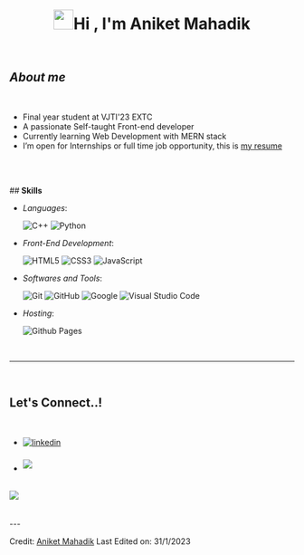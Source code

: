 <h1 align="center"><img src="https://media.giphy.com/media/hvRJCLFzcasrR4ia7z/giphy.gif" width="35"><b>Hi , I'm Aniket Mahadik </b></h1>

<br>
	
## *About me*

<br>

- Final year student at VJTI'23 EXTC
- A passionate Self-taught Front-end developer
- Currently learning Web Development with MERN stack
- I’m open for Internships or full time job opportunity, this is [my resume](https://drive.google.com/file/d/1W_I7sfygfZFB6rshf5T_94lGJu0n_uts/view)

<br><br>

##<b> Skills</b>
<br>

<p align="center">

- *Languages*:
    
    ![C++](https://img.shields.io/badge/C++%20-%2300599C.svg?style=for-the-badge&logo=c%2B%2B&logoColor=white)
    ![Python](https://img.shields.io/badge/Python%20-%2314354C.svg?style=for-the-badge&logo=python&logoColor=white)

    
- *Front-End Development*:

   ![HTML5](https://img.shields.io/badge/HTML5%20-%23E34F26.svg?style=for-the-badge&logo=html5&logoColor=white)
   ![CSS3](https://img.shields.io/badge/CSS%20-%231572B6.svg?style=for-the-badge&logo=css3&logoColor=white)
   ![JavaScript](https://img.shields.io/badge/JavaScript%20-%23F7DF1E.svg?style=for-the-badge&logo=javascript&logoColor=black)
    


- *Softwares and Tools*:

    ![Git](https://img.shields.io/badge/git-%23F05033.svg?style=for-the-badge&logo=git&logoColor=white)
    ![GitHub](https://img.shields.io/badge/github-%23121011.svg?style=for-the-badge&logo=github&logoColor=white)
    ![Google](https://img.shields.io/badge/google-%234285F4.svg?style=for-the-badge&logo=google&logoColor=white)
    ![Visual Studio Code](https://img.shields.io/badge/Visual%20Studio%20Code-0078d7.svg?style=for-the-badge&logo=visual-studio-code&logoColor=white)


- *Hosting*:

    ![Github Pages](https://img.shields.io/badge/GitHub%20Pages-%23327FC7.svg?style=for-the-badge&logo=github&logoColor=white)

<br>

-----

<br>

## <b> Let's Connect..!</b>
<br>
<div align='left'>

<ul>
	<li>
		<a href="https://www.linkedin.com/in/aniketmahadik01/" target="_blank">
			<img src="https://img.shields.io/badge/linkedin:  aniketmahadik01`-%2300acee.svg?color=405DE6&style=for-the-badge&logo=linkedin&logoColor=white" 					alt=linkedin style="margin-bottom: 5px;"/>
		</a>
	</li>
	<br>
	<li>
		<a href="mailto:imaniket156@gmail.com" target="_blank">
			<img src="https://img.shields.io/badge/gmail:  imaniket156-%23EA4335.svg?style=for-the-badge&logo=gmail&logoColor=white" t=mail style="margin-bottom: 5px;" 			/>
		</a>
	</li>
	
</ul>
</div>

<br>
<img src="https://user-images.githubusercontent.com/73097560/115834477-dbab4500-a447-11eb-908a-139a6edaec5c.gif">
<br>
<br>
<br>
---

<br>

Credit: [Aniket Mahadik](https://github.com/AniketM156)
Last Edited on: 31/1/2023
